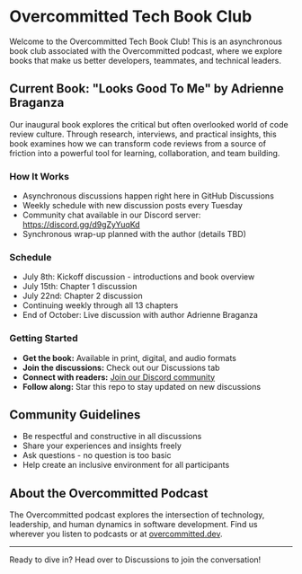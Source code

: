 # Overcommitted Tech Book Club

Welcome to the Overcommitted Tech Book Club! This is an asynchronous book club associated with the Overcommitted podcast, where we explore books that make us better developers, teammates, and technical leaders.

## Current Book: "Looks Good To Me" by Adrienne Braganza

Our inaugural book explores the critical but often overlooked world of code review culture. Through research, interviews, and practical insights, this book examines how we can transform code reviews from a source of friction into a powerful tool for learning, collaboration, and team building.

### How It Works
- Asynchronous discussions happen right here in GitHub Discussions
- Weekly schedule with new discussion posts every Tuesday
- Community chat available in our Discord server: https://discord.gg/d9gZyYuqKd
- Synchronous wrap-up planned with the author (details TBD)

### Schedule
- July 8th: Kickoff discussion - introductions and book overview
- July 15th: Chapter 1 discussion
- July 22nd: Chapter 2 discussion
- Continuing weekly through all 13 chapters
- End of October: Live discussion with author Adrienne Braganza

### Getting Started

- **Get the book:** Available in print, digital, and audio formats
- **Join the discussions:** Check out our Discussions tab
- **Connect with readers:** [Join our Discord community](https://discord.gg/wnT9gjPpgJ)
- **Follow along:** Star this repo to stay updated on new discussions

## Community Guidelines

- Be respectful and constructive in all discussions
- Share your experiences and insights freely
- Ask questions - no question is too basic
- Help create an inclusive environment for all participants


## About the Overcommitted Podcast
The Overcommitted podcast explores the intersection of technology, leadership, and human dynamics in software development. Find us wherever you listen to podcasts or at [overcommitted.dev](https://overcommitted.dev/).

---

Ready to dive in? Head over to Discussions to join the conversation!

